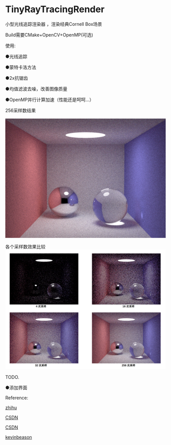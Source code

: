 # TinyRayTracingRender


小型光线追踪渲染器
，渲染经典Cornell Box场景

Build需要CMake+OpenCV+OpenMP(可选)

使用:

●光线追踪

●蒙特卡洛方法

●2x抗锯齿

●均值滤波去噪，改善图像质量

●OpenMP并行计算加速（性能还是呵呵...）

256采样数结果

![](img/256spp.png)

各个采样数效果比较
![](img/compare.PNG)

TODO.

●添加界面

Reference:

[zhihu](https://zhuanlan.zhihu.com/p/29418992)

[CSDN](https://blog.csdn.net/qq_33274326/article/details/60779919)

[CSDN](https://blog.csdn.net/sunacmer/article/details/7451861)

[kevinbeason](http://www.kevinbeason.com/smallpt/)
